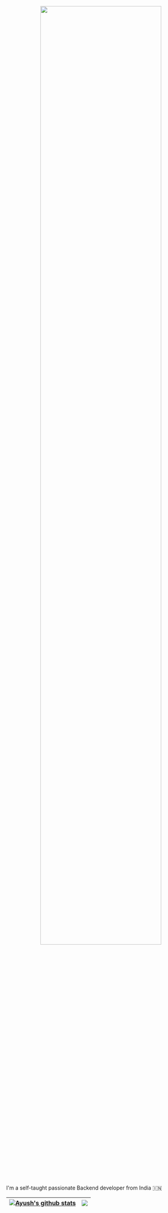 




<p align="center"><a href="https://Ayush-projects.github.io"><img width="80%" src="https://i.ibb.co/g4HqFjg/Colorful-Planets-Outer-Space-General-Twitch-Banner.png" /></a></p>


I'm a self-taught passionate Backend developer from India 🇮🇳
  


| <a href="https://github.com/Ayush-projects/"><img align="center" src="https://github.com/me-abhinav-1001" alt="Ayush's github stats" /></a> | <a href="https://github.com/Ayush-projects"><img align="center" src="https://github-readme-stats.vercel.app/api/top-langs/?username=Ayush-projects&layout=compact&theme=buefy&hide_border=true" /></a> |
| ------------- | ------------- |

